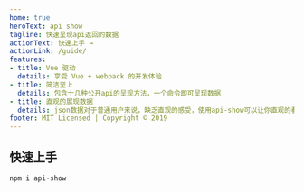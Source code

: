 ```yaml
---
home: true
heroText: api show
tagline: 快速呈现api返回的数据
actionText: 快速上手 →
actionLink: /guide/
features:
- title: Vue 驱动
  details: 享受 Vue + webpack 的开发体验
- title: 简洁至上
  details: 包含十几种公开api的呈现方法，一个命令即可呈现数据
- title: 直观的展现数据
  details: json数据对于普通用户来说，缺乏直观的感受，使用api-show可以让你直观的看到api接口的使用场景
footer: MIT Licensed | Copyright © 2019
---
```


## 快速上手

```js
npm i api-show
```